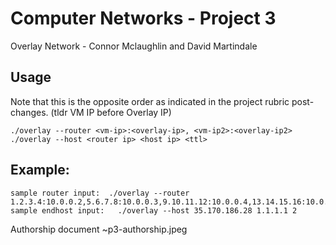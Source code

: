 # Computer Networks - Project 3

Overlay Network - Connor Mclaughlin and David Martindale

## Usage
Note that this is the opposite order as indicated in the project rubric post-changes. (tldr VM IP before Overlay IP)
```
./overlay --router <vm-ip>:<overlay-ip>, <vm-ip2>:<overlay-ip2>
./overlay --host <router ip> <host ip> <ttl>
```

## Example:
```
sample router input:  ./overlay --router 1.2.3.4:10.0.0.2,5.6.7.8:10.0.0.3,9.10.11.12:10.0.0.4,13.14.15.16:10.0.0.5
sample endhost input:   ./overlay --host 35.170.186.28 1.1.1.1 2
```

Authorship document ~p3-authorship.jpeg